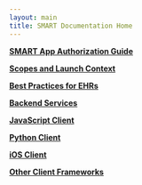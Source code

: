 ```yaml
---
layout: main
title: SMART Documentation Home
---
```


**[SMART App Authorization Guide](http://docs.smarthealthit.org/authorization/)**

**[Scopes and Launch Context](http://docs.smarthealthit.org/authorization/scopes-and-launch-context/)**

**[Best Practices for EHRs](http://docs.smarthealthit.org/authorization/best-practices/)**

**[Backend Services](http://docs.smarthealthit.org/authorization/backend-services/)**

**[JavaScript Client](http://docs.smarthealthit.org/clients/javascript/)**

**[Python Client](http://docs.smarthealthit.org/clients/python/)**

**[iOS Client](http://docs.smarthealthit.org/Swift-SMART/)**

**[Other Client Frameworks](http://docs.smarthealthit.org/clients/others/)**
